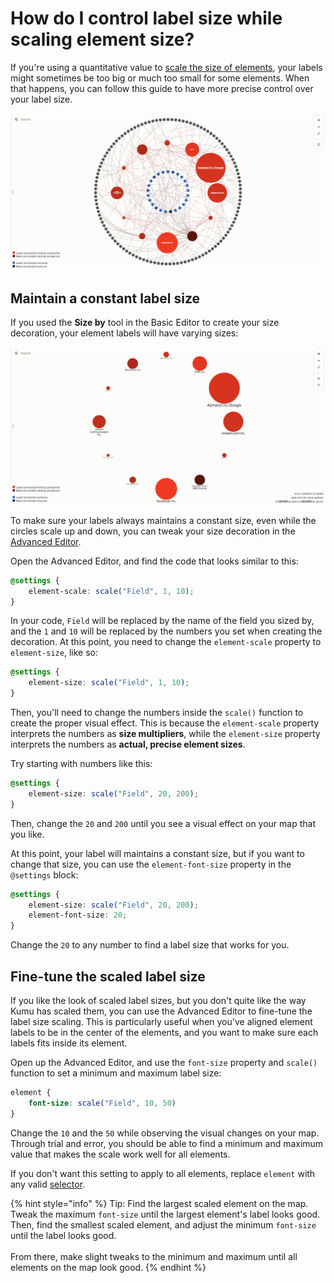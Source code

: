 # How do I control label size while scaling element size?

If you're using a quantitative value to [scale the size of elements](../guides/decorate.md#size-by), your labels might sometimes be too big or much too small for some elements. When that happens, you can follow this guide to have more precise control over your label size.

![font size example](../images/color-size-decorations.png)

## Maintain a constant label size

If you used the **Size by** tool in the Basic Editor to create your size decoration, your element labels will have varying sizes:

![scaled label](../images/scaled-text.png)

To make sure your labels always maintains a constant size, even while the circles scale up and down, you can tweak your size decoration in the [Advanced Editor](../overview/view-editors.md#advanced-editor).

Open the Advanced Editor, and find the code that looks similar to this:

```scss
@settings {
    element-scale: scale("Field", 1, 10);
}
```

In your code, `Field` will be replaced by the name of the field you sized by, and the `1` and `10` will be replaced by the numbers you set when creating the decoration. At this point, you need to change the `element-scale` property to `element-size`, like so:

```scss
@settings {
    element-size: scale("Field", 1, 10);
}
```

Then, you'll need to change the numbers inside the `scale()` function to create the proper visual effect. This is because the `element-scale` property interprets the numbers as **size multipliers**, while the `element-size` property interprets the numbers as **actual, precise element sizes**.

Try starting with numbers like this:

```scss
@settings {
    element-size: scale("Field", 20, 200);
}
```

Then, change the `20` and `200` until you see a visual effect on your map that you like.

At this point, your label will maintains a constant size, but if you want to change that size, you can use the `element-font-size` property in the `@settings` block:

```scss
@settings {
    element-size: scale("Field", 20, 200);
    element-font-size: 20;
}
```

Change the `20` to any number to find a label size that works for you.

## Fine-tune the scaled label size

If you like the look of scaled label sizes, but you don't quite like the way Kumu has scaled them, you can use the Advanced Editor to fine-tune the label size scaling. This is particularly useful when you've aligned element labels to be in the center of the elements, and you want to make sure each labels fits inside its element.

Open up the Advanced Editor, and use the `font-size` property and `scale()` function to set a minimum and maximum label size:

```scss
element {
    font-size: scale("Field", 10, 50)
}
```

Change the `10` and the `50` while observing the visual changes on your map. Through trial and error, you should be able to find a minimum and maximum value that makes the scale work well for all elements.

If you don't want this setting to apply to all elements, replace `element` with any valid [selector](../guides/selectors.md).

{% hint style="info" %}
Tip: Find the largest scaled element on the map. Tweak the maximum `font-size` until the largest element's label looks good. Then, find the smallest scaled element, and adjust the minimum `font-size` until the label looks good.\
\
From there, make slight tweaks to the minimum and maximum until all elements on the map look good.
{% endhint %}
